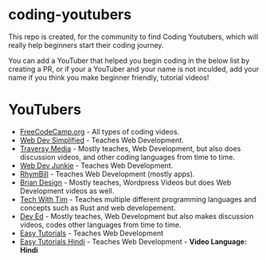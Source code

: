 # coding-youtubers

This repo is created, for the community to find Coding Youtubers, which will really help beginners start their coding journey.

You can add a YouTuber that helped you begin coding in the below list by creating a PR, or if your a YouTuber and your name is not inculded, add your name if you think you make beginner friendly, tutorial videos!

# YouTubers
- [FreeCodeCamp.org](https://www.youtube.com/Freecodecamp) - All types of coding videos.
- [Web Dev Simplified](https://www.youtube.com/WebDevSimplified) - Teaches Web Development.
- [Traversy Media](https://www.youtube.com/TraversyMedia) - Mostly teaches, Web Development, but also does discussion videos, and other coding languages from time to time.
- [Web Dev Junkie](https://www.youtube.com/WebDevJunkie) - Teaches Web Development.
- [RhymBill](https://www.youtube.com/RhymBil) - Teaches Web Development (mostly apps).
- [Brian Design](https://www.youtube.com/channel/UCsKsymTY_4BYR-wytLjex7A) - Mostly teaches, Wordpress Videos but does Web Development videos as well.
- [Tech With Tim](https://youtube.com/techwithtim) - Teaches multiple different programming languages and concepts such as Rust and web developement.
- [Dev Ed](https://www.youtube.com/DevEd) - Mostly teaches, Web Development but also makes discussion videos, codes other languages from time to time.
- [Easy Tutorials](https://www.youtube.com/EasyTutorialsVideo) - Teaches Web Development
- [Easy Tutorials Hindi](https://www.youtube.com/EasyTutorialsVideo) - Teaches Web Development - **Video Language: Hindi**
